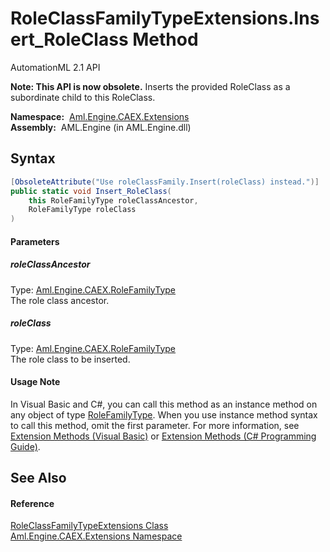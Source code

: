RoleClassFamilyTypeExtensions.Insert_RoleClass Method
=====================================================
AutomationML 2.1 API

**Note: This API is now obsolete.**
Inserts the provided RoleClass as a subordinate child to this RoleClass.

  **Namespace:**  [Aml.Engine.CAEX.Extensions][1]  
  **Assembly:**  AML.Engine (in AML.Engine.dll)

Syntax
------

```csharp
[ObsoleteAttribute("Use roleClassFamily.Insert(roleClass) instead.")]
public static void Insert_RoleClass(
	this RoleFamilyType roleClassAncestor,
	RoleFamilyType roleClass
)
```

#### Parameters

##### *roleClassAncestor*
Type: [Aml.Engine.CAEX.RoleFamilyType][2]  
The role class ancestor.

##### *roleClass*
Type: [Aml.Engine.CAEX.RoleFamilyType][2]  
The role class to be inserted.

#### Usage Note
In Visual Basic and C#, you can call this method as an instance method on any object of type [RoleFamilyType][2]. When you use instance method syntax to call this method, omit the first parameter. For more information, see [Extension Methods (Visual Basic)][3] or [Extension Methods (C# Programming Guide)][4].

See Also
--------

#### Reference
[RoleClassFamilyTypeExtensions Class][5]  
[Aml.Engine.CAEX.Extensions Namespace][1]  

[1]: ../README.md
[2]: ../../Aml.Engine.CAEX/RoleFamilyType/README.md
[3]: https://docs.microsoft.com/dotnet/visual-basic/programming-guide/language-features/procedures/extension-methods
[4]: https://docs.microsoft.com/dotnet/csharp/programming-guide/classes-and-structs/extension-methods
[5]: README.md
[6]: https://www.automationml.org
[7]: ../../icons/logoShade.png